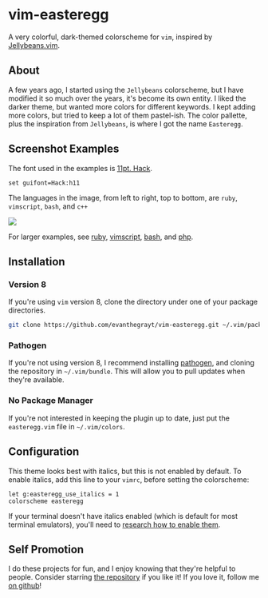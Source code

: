 # vim-easteregg
A very colorful, dark-themed colorscheme for `vim`, inspired by
[Jellybeans.vim](https://github.com/nanotech/jellybeans.vim).

## About
A few years ago, I started using the `Jellybeans` colorscheme, but I have
modified it so much over the years, it's become its own entity. I liked the
darker theme, but wanted more colors for different keywords. I kept adding more
colors, but tried to keep a lot of them pastel-ish. The color pallette, plus the
inspiration from `Jellybeans`, is where I got the name `Easteregg`.

## Screenshot Examples
The font used in the examples is [11pt. Hack](https://sourcefoundry.org/hack/).
```vim
set guifont=Hack:h11
```
The languages in the image, from left to right, top to bottom, are `ruby`,
`vimscript`, `bash`, and `c++`

![](https://user-images.githubusercontent.com/12698076/69293829-adc92d80-0bcf-11ea-867d-943080006a44.jpg)

For larger examples, see
[ruby](https://user-images.githubusercontent.com/12698076/74897742-9da32480-535d-11ea-95b2-04af765f3bbd.png),
[vimscript](https://user-images.githubusercontent.com/12698076/74897836-da6f1b80-535d-11ea-9b57-0e02035992fe.png),
[bash](https://user-images.githubusercontent.com/12698076/74898172-b5c77380-535e-11ea-9d46-0baf0f625934.png),
and
[php](https://user-images.githubusercontent.com/12698076/74898334-32f2e880-535f-11ea-8b0b-11557ed63727.png).

## Installation
### Version 8
If you're using `vim` version 8, clone the directory under one of your package
directories.

```bash
git clone https://github.com/evanthegrayt/vim-easteregg.git ~/.vim/pack/$PACKAGE_DIRECTORY/start/easteregg
```

### Pathogen
If you're not using version 8, I recommend installing
[pathogen](https://github.com/tpope/vim-pathogen), and cloning the repository in
`~/.vim/bundle`. This will allow you to pull updates when they're available.

### No Package Manager
If you're not interested in keeping the plugin up to date, just put the
`easteregg.vim` file in `~/.vim/colors`.

## Configuration
This theme looks best with italics, but this is not enabled by default. To
enable italics, add this line to your `vimrc`, before setting the colorscheme:
```vim
let g:easteregg_use_italics = 1
colorscheme easteregg
```
If your terminal doesn't have italics enabled (which is default for most
terminal emulators), you'll need to [research how to enable
them](https://github.com/evanthegrayt/dotfiles/blob/master/dotfiles/xterm-256color.terminfo#L3).

## Self Promotion
I do these projects for fun, and I enjoy knowing that they're helpful to people.
Consider starring [the
repository](https://github.com/evanthegrayt/vim-easteregg) if you like it! If
you love it, follow me [on github](https://github.com/evanthegrayt)!
